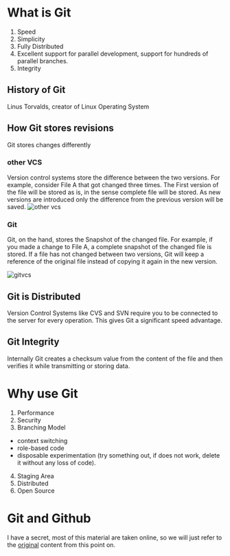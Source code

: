 # What is Git

1. Speed
2. Simplicity
3. Fully Distributed
4. Excellent support for parallel development, support for hundreds of parallel branches.
5. Integrity

## History of Git
Linus Torvalds, creator of Linux Operating System

## How Git stores revisions
Git stores changes differently
### other VCS
Version control systems store the difference between the two versions. For example, consider File A that got changed three times. The First version of the file will be stored as is, in the sense complete file will be stored. As new versions are introduced only the difference from the previous version will be saved.
![other vcs](https://www.toolsqa.com/gallery/Git/1.How%20other%20CVS%20store%20changes.jpg)

### Git
Git, on the hand, stores the Snapshot of the changed file. For example, if you made a change to File A, a complete snapshot of the changed file is stored. If a file has not changed between two versions, Git will keep a reference of the original file instead of copying it again in the new version.

![gitvcs](https://www.toolsqa.com/gallery/Git/2.How%20other%20GIT%20store%20changes.jpg)

## Git is Distributed
Version Control Systems like CVS and SVN require you to be connected to the server for every operation. This gives Git a significant speed advantage. 

## Git Integrity
Internally Git creates a checksum value from the content of the file and then verifies it while transmitting or storing data.

# Why use Git
1. Performance
2. Security
3. Branching Model
  -  context switching
  -  role-based code
  -  disposable experimentation (try something out, if does not work, delete it without any loss of code).
4. Staging Area
5. Distributed
6. Open Source

# Git and Github
I have a secret, most of this material are taken online, so we will just refer to the [original](https://www.toolsqa.com/git/difference-between-git-and-github/) content from this point on. 
